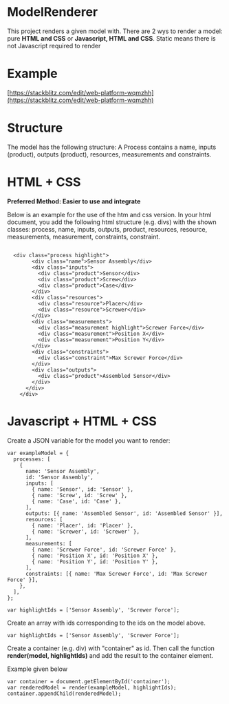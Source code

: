 # ModelRenderer

This project renders a given model with.
There are 2 wys to render a model: pure **HTML and CSS** or **Javascript, HTML and CSS**.
Static means there is not Javascript required to render

# Example

[https://stackblitz.com/edit/web-platform-wqmzhh](https://stackblitz.com/edit/web-platform-wqmzhh)


# Structure

The model has the following structure:
A Process contains a name, inputs (product), outputs (product), resources, measurements and constraints.

# HTML + CSS
**Preferred Method: Easier to use and integrate**

Below is an example for the use of the htm and css version.
In your html document, you add the following html structure (e.g. divs) with the shown classes: process, name, inputs, outputs, product, resources, resource, measurements, measurement, constraints, constraint.

```

  <div class="process highlight">
        <div class="name">Sensor Assembly</div>
        <div class="inputs">
          <div class="product">Sensor</div>
          <div class="product">Screw</div>
          <div class="product">Case</div>
        </div>
        <div class="resources">
          <div class="resource">Placer</div>
          <div class="resource">Screwer</div>
        </div>
        <div class="measurements">
          <div class="measurement highlight">Screwer Force</div>
          <div class="measurement">Position X</div>
          <div class="measurement">Position Y</div>
        </div>
        <div class="constraints">
          <div class="constraint">Max Screwer Force</div>
        </div>
        <div class="outputs">
          <div class="product">Assembled Sensor</div>
        </div>
      </div>
    </div>
```

# Javascript + HTML + CSS

Create a JSON variable for the model you want to render:

```
var exampleModel = {
  processes: [
    {
      name: 'Sensor Assembly',
      id: 'Sensor Assembly',
      inputs: [
        { name: 'Sensor', id: 'Sensor' },
        { name: 'Screw', id: 'Screw' },
        { name: 'Case', id: 'Case' },
      ],
      outputs: [{ name: 'Assembled Sensor', id: 'Assembled Sensor' }],
      resources: [
        { name: 'Placer', id: 'Placer' },
        { name: 'Screwer', id: 'Screwer' },
      ],
      measurements: [
        { name: 'Screwer Force', id: 'Screwer Force' },
        { name: 'Position X', id: 'Position X' },
        { name: 'Position Y', id: 'Position Y' },
      ],
      constraints: [{ name: 'Max Screwer Force', id: 'Max Screwer Force' }],
    },
  ],
};

var highlightIds = ['Sensor Assembly', 'Screwer Force'];
```

Create an array with ids corresponding to the ids on the model above.

```
var highlightIds = ['Sensor Assembly', 'Screwer Force'];
```

Create a container (e.g. div) with "container" as id.
Then call the function **render(model, highlightIds)** and add the result to the container element.

Example given below

```
var container = document.getElementById('container');
var renderedModel = render(exampleModel, highlightIds);
container.appendChild(renderedModel);
```

